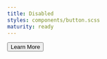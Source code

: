 ```yaml
---
title: Disabled
styles: components/button.scss
maturity: ready
---
```

<button class="button">Learn More</button>
